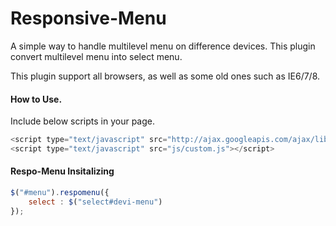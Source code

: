 Responsive-Menu
===============

A simple way to handle multilevel menu on difference devices. This plugin convert multilevel menu into select menu.

This plugin support all browsers, as well as some old ones such as IE6/7/8.

#### How to Use.
Include below scripts in your page.

```javascript
<script type="text/javascript" src="http://ajax.googleapis.com/ajax/libs/jquery/1.7.1/jquery.min.js"></script>
<script type="text/javascript" src="js/custom.js"></script>
```
#### Respo-Menu Insitalizing
```javascript
$("#menu").respomenu({
	select : $("select#devi-menu")
});
```
